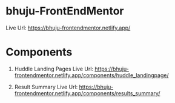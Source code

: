 # bhuju-FrontEndMentor

Live Url: https://bhuju-frontendmentor.netlify.app/

# Components

1. Huddle Landing Pages
Live Url: https://bhuju-frontendmentor.netlify.app/components/huddle_landingpage/

2. Result Summary
Live Url: https://bhuju-frontendmentor.netlify.app/components/results_summary/

